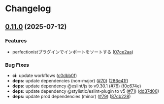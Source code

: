 # Changelog

## [0.11.0](https://github.com/taiyme/eslint-config/compare/v0.10.5...v0.11.0) (2025-07-12)


### Features

* perfectionistプラグインでインポートをソートする ([07ce2aa](https://github.com/taiyme/eslint-config/commit/07ce2aa733ce8f480434e175f202084fca0292e4))


### Bug Fixes

* **ci:** update workflows ([c0dbb0f](https://github.com/taiyme/eslint-config/commit/c0dbb0f53ca198b114aa4533af7d322792e892cd))
* **deps:** update dependencies (non-major) ([#70](https://github.com/taiyme/eslint-config/issues/70)) ([286e41f](https://github.com/taiyme/eslint-config/commit/286e41f8561588c6cf694743b7b14d33fec0d87c))
* **deps:** update dependency @eslint/js to v9.30.1 ([#76](https://github.com/taiyme/eslint-config/issues/76)) ([f0c674e](https://github.com/taiyme/eslint-config/commit/f0c674e79fa6e4b1299a27ee088d4527d9d2fd1d))
* **deps:** update dependency @stylistic/eslint-plugin to v5 ([#71](https://github.com/taiyme/eslint-config/issues/71)) ([dd37d00](https://github.com/taiyme/eslint-config/commit/dd37d00d933a3b06bc8e6b21eaa8ca8ff167e35f))
* **deps:** update prod dependencies (minor) ([#79](https://github.com/taiyme/eslint-config/issues/79)) ([87cb228](https://github.com/taiyme/eslint-config/commit/87cb2282ca038f4d531729522f4647d8a1af6ed5))
